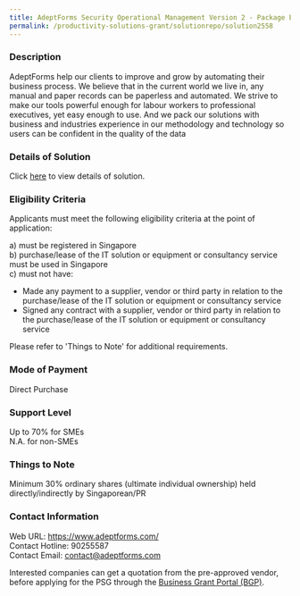 ```yaml
---
title: AdeptForms Security Operational Management Version 2 - Package E (Up to 10 Sites include Bodyworn)
permalink: /productivity-solutions-grant/solutionrepo/solution2558
---
```


### Description

AdeptForms help our clients to improve and grow by automating their business process. We believe that in the current world we live in, any manual and paper records can be paperless and automated. We strive to make our tools powerful enough for labour workers to professional executives, yet easy enough to use. And we pack our solutions with business and industries experience in our methodology and technology so users can be confident in the quality of the data

### Details of Solution

Click <a href='https://www.gobusiness.gov.sg/images/psg/Adept_Ventures_20200133_Desensitised_Annex_3_Part_5.pdf' target='_blank' rel='noopener'>here</a> to view details of solution.

### Eligibility Criteria

Applicants must meet the following eligibility criteria at the point of application:

a) must be registered in Singapore <br>
b) purchase/lease of the IT solution or equipment or consultancy service must be used in Singapore <br>
c) must not have:
- Made any payment to a supplier, vendor or third party in relation to the purchase/lease of the IT solution or equipment or consultancy service
- Signed any contract with a supplier, vendor or third party in relation to the purchase/lease of the IT solution or equipment or consultancy service

Please refer to 'Things to Note' for additional requirements.

### Mode of Payment
Direct Purchase

### Support Level
Up to 70% for SMEs <br>
N.A. for non-SMEs

### Things to Note
Minimum 30% ordinary shares (ultimate individual ownership) held directly/indirectly by Singaporean/PR

### Contact Information
Web URL: https://www.adeptforms.com/ <br>Contact Hotline: 90255587 <br>Contact Email: contact@adeptforms.com <br>

Interested companies can get a quotation from the pre-approved vendor, before applying for the PSG through the <a target='_blank' rel='noopener' href='https://www.businessgrants.gov.sg/'>Business Grant Portal (BGP)</a>.
